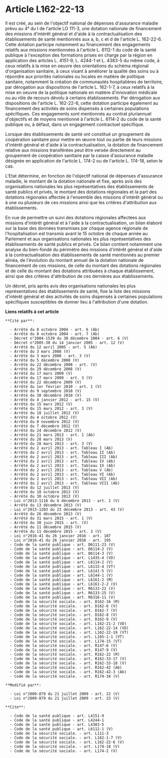 # Article L162-22-13

Il est créé, au sein de l'objectif national de dépenses d'assurance maladie prévu au 4° du I de l'article LO 111-3, une
dotation nationale de financement des missions d'intérêt général et d'aide à la contractualisation des établissements de
santé mentionnés aux a, b, c et d de l'article L. 162-22-6. Cette dotation participe notamment au financement des engagements
relatifs aux missions mentionnées à l'article L. 6112-1 du code de la santé publique à l'exception des formations prises en
charge par la région en application des articles L. 4151-9, L. 4244-1 et L. 4383-5 du même code, à ceux relatifs à la mise en
oeuvre des orientations du schéma régional d'organisation sanitaire, à ceux visant à améliorer la qualité des soins ou à
répondre aux priorités nationales ou locales en matière de politique sanitaire, notamment la création de communautés
hospitalières de territoire, par dérogation aux dispositions de l'article L. 162-1-7, à ceux relatifs à la mise en oeuvre de
la politique nationale en matière d'innovation médicale ou au rôle de recours dévolu à certains établissements. Par
dérogation aux dispositions de l'article L. 162-22-6, cette dotation participe également au financement des activités de
soins dispensés à certaines populations spécifiques. Ces engagements sont mentionnés au contrat pluriannuel d'objectifs et de
moyens mentionné à l'article L. 6114-2 du code de la santé publique ou, à défaut, dans un engagement contractuel spécifique. 

Lorsque des établissements de santé ont constitué un groupement de coopération sanitaire pour mettre en œuvre tout ou partie
de leurs missions d'intérêt général et d'aide à la contractualisation, la dotation de financement relative aux missions
transférées peut être versée directement au groupement de coopération sanitaire par la caisse d'assurance maladie désignée en
application de l'article L. 174-2 ou de l'article L. 174-18, selon le cas.

L'Etat détermine, en fonction de l'objectif national de dépenses d'assurance maladie, le montant de la dotation nationale et
fixe, après avis des organisations nationales les plus représentatives des établissements de santé publics et privés, le
montant des dotations régionales et la part des dotations régionales affectée à l'ensemble des missions d'intérêt général ou
à une ou plusieurs de ces missions ainsi que les critères d'attribution aux établissements. 

En vue de permettre un suivi des dotations régionales affectées aux missions d'intérêt général et à l'aide à la
contractualisation, un bilan élaboré sur la base des données transmises par chaque agence régionale de l'hospitalisation est
transmis avant le 15 octobre de chaque année au Parlement et aux organisations nationales les plus représentatives des
établissements de santé publics et privés. Ce bilan contient notamment une analyse du bien-fondé du périmètre des missions
d'intérêt général et d'aide à la contractualisation des établissements de santé mentionnés au premier alinéa, de l'évolution
du montant annuel de la dotation nationale de financement de ces missions, de celle du montant des dotations régionales et de
celle du montant des dotations attribuées à chaque établissement, ainsi que des critères d'attribution de ces dernières aux
établissements. 

Un décret, pris après avis des organisations nationales les plus représentatives des établissements de santé, fixe la liste
des missions d'intérêt général et des activités de soins dispensés à certaines populations spécifiques susceptibles de donner
lieu à l'attribution d'une dotation.

**Liens relatifs à cet article**

	**Cité par**:

	  - Arrêté du 8 octobre 2004 - art. 6 (Ab)
	  - Arrêté du 8 octobre 2004 - art. 7 (Ab)
	  - Décret n°2004-1539 du 30 décembre 2004 - art. 6 (V)
	  - Décret n°2005-30 du 14 janvier 2005 - art. 12 (V)
	  - Arrêté du 12 avril 2005 - art. 5 (Ab)
	  - Arrêté du 3 mars 2008 (V)
	  - Arrêté du 3 mars 2008 - art. 3 (V)
	  - Arrêté du 5 décembre 2008 (V)
	  - Arrêté du 22 décembre 2008 - art. (V)
	  - Arrêté du 29 décembre 2008 (V)
	  - Arrêté du 17 mars 2009 (V)
	  - Arrêté du 17 mars 2009 - art. 3 (V)
	  - Arrêté du 22 décembre 2009 (V)
	  - Arrêté du 1er février 2010 - art. 1 (V)
	  - Arrêté du 9 septembre 2010 (V)
	  - Arrêté du 30 décembre 2010 (V)
	  - Arrêté du 4 janvier 2012 - art. 15 (V)
	  - Arrêté du 15 mars 2012 (V)
	  - Arrêté du 15 mars 2012 - art. 3 (V)
	  - Arrêté du 18 juillet 2012 (V)
	  - Arrêté du 4 octobre 2012 (V)
	  - Arrêté du 8 novembre 2012 (V)
	  - Arrêté du 7 décembre 2012 (V)
	  - Arrêté du 24 décembre 2012 (V)
	  - Arrêté du 21 mars 2013 - art. 1 (Ab)
	  - Arrêté du 28 mars 2013 (V)
	  - Arrêté du 28 mars 2013 - art. 3 (V)
	  - Arrêté du 2 avril 2013 - art. Tableau I (Ab)
	  - Arrêté du 2 avril 2013 - art. Tableau II (Ab)
	  - Arrêté du 2 avril 2013 - art. Tableau III (Ab)
	  - Arrêté du 2 avril 2013 - art. Tableau IV (Ab)
	  - Arrêté du 2 avril 2013 - art. Tableau IX (Ab)
	  - Arrêté du 2 avril 2013 - art. Tableau V (Ab)
	  - Arrêté du 2 avril 2013 - art. Tableau VI (Ab)
	  - Arrêté du 2 avril 2013 - art. Tableau VII (Ab)
	  - Arrêté du 2 avril 2013 - art. Tableau VIII (Ab)
	  - Arrêté du 12 juillet 2013 (V)
	  - Arrêté du 10 octobre 2013 (V)
	  - Arrêté du 30 octobre 2013 (V)
	  - Loi n°2013-1118 du 6 décembre 2013 - art. 2 (V)
	  - Arrêté du 13 décembre 2013 (V)
	  - Loi n°2013-1203 du 23 décembre 2013 - art. 43 (V)
	  - Arrêté du 26 décembre 2013 (V)
	  - Arrêté du 31 mars 2015 - art. 1 (V)
	  - Arrêté du 30 juin 2015 - art. (V)
	  - Arrêté du 11 décembre 2015 (V)
	  - Arrêté du 11 décembre 2015 - art. 3 (V)
	  - Loi n°2016-41 du 26 janvier 2016 - art. 107
	  - Loi n°2016-41 du 26 janvier 2016 - art. 195
	  - Code de la santé publique - art. D6111-23 (V)
	  - Code de la santé publique - art. D6114-2 (V)
	  - Code de la santé publique - art. D6114-3 (V)
	  - Code de la santé publique - art. L1435-4 (VD)
	  - Code de la santé publique - art. L6114-2 (V)
	  - Code de la santé publique - art. L6115-4 (VT)
	  - Code de la santé publique - art. L6141-5 (V)
	  - Code de la santé publique - art. L6144-1 (V)
	  - Code de la santé publique - art. L6161-2 (M)
	  - Code de la santé publique - art. L6161-2-2 (V)
	  - Code de la santé publique - art. R6133-22 (V)
	  - Code de la santé publique - art. R6133-25 (V)
	  - Code de la santé publique - art. R6316-11 (V)
	  - Code de la sécurité sociale. - art. D162-16 (M)
	  - Code de la sécurité sociale. - art. D162-6 (V)
	  - Code de la sécurité sociale. - art. D162-7 (V)
	  - Code de la sécurité sociale. - art. D162-8 (V)
	  - Code de la sécurité sociale. - art. D162-9 (V)
	  - Code de la sécurité sociale. - art. L162-21-2 (VD)
	  - Code de la sécurité sociale. - art. L162-22-14 (VD)
	  - Code de la sécurité sociale. - art. L162-22-19 (VT)
	  - Code de la sécurité sociale. - art. L165-1-1 (VT)
	  - Code de la sécurité sociale. - art. L174-15 (VT)
	  - Code de la sécurité sociale. - art. R147-6 (V)
	  - Code de la sécurité sociale. - art. R147-9 (V)
	  - Code de la sécurité sociale. - art. R162-22 (M)
	  - Code de la sécurité sociale. - art. R162-33-17 (V)
	  - Code de la sécurité sociale. - art. R162-33-18 (V)
	  - Code de la sécurité sociale. - art. R162-42 (Ab)
	  - Code de la sécurité sociale. - art. R162-42-3 (Ab)
	  - Code de la sécurité sociale. - art. R174-34 (V)

	**Modifié par**:

	  - Loi n°2009-879 du 21 juillet 2009 - art. 22 (V)
	  - Loi n°2009-879 du 21 juillet 2009 - art. 23 (V)

	**Cite**:

	  - Code de la santé publique - art. L4151-9
	  - Code de la santé publique - art. L4244-1
	  - Code de la santé publique - art. L4383-5
	  - Code de la santé publique - art. L6112-1 (V)
	  - Code de la sécurité sociale. - art. L111-3
	  - Code de la sécurité sociale. - art. L162-1-7 (V)
	  - Code de la sécurité sociale. - art. L162-22-6 (V)
	  - Code de la sécurité sociale. - art. L174-18 (V)
	  - Code de la sécurité sociale. - art. L174-2 (V)
